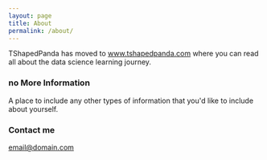 ```yaml
---
layout: page
title: About
permalink: /about/
---
```


TShapedPanda has moved to www.tshapedpanda.com where you can read all about the data science learning journey.

### no More Information

A place to include any other types of information that you'd like to include about yourself.

### Contact me

[email@domain.com](mailto:email@domain.com)